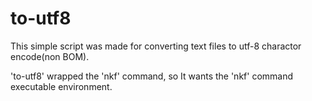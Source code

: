 to-utf8
=======
This simple script was made for converting text files to utf-8 charactor encode(non BOM).

'to-utf8' wrapped the 'nkf' command, so It wants the 'nkf' command executable environment.

